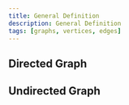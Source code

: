 ```yaml
---
title: General Definition
description: General Definition
tags: [graphs, vertices, edges]
---
```


## Directed Graph

## Undirected Graph
